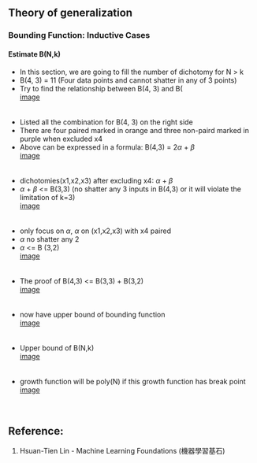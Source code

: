 ## Theory of generalization

### Bounding Function: Inductive Cases
#### Estimate B(N,k)
* In this section, we are going to fill the number of dichotomy for N > k
* B(4, 3) = 11 (Four data points and cannot shatter in any of 3 points)
* Try to find the relationship between B(4, 3) and B(
<br>[image](https://github.com/yhlien1221/Machine_Learning_Foundations_and_Techniques/blob/main/Foundations/pic/23_1.jpg)<br/>
<br><br/>
* Listed all the combination for B(4, 3) on the right side
* There are four paired marked in orange and three non-paird marked in purple when excluded x4
* Above can be expressed in a formula: B(4,3) = 2$\alpha$ + $\beta$
<br>[image](https://github.com/yhlien1221/Machine_Learning_Foundations_and_Techniques/blob/main/Foundations/pic/23_2.jpg)<br/>
<br><br/>
* dichotomies(x1,x2,x3) after excluding x4: $\alpha$ + $\beta$
* $\alpha$ + $\beta$ <= B(3,3)  (no shatter any 3 inputs in B(4,3) or it will violate the limitation of k=3)
<br>[image](https://github.com/yhlien1221/Machine_Learning_Foundations_and_Techniques/blob/main/Foundations/pic/23_3.jpg)<br/>
<br><br/>
* only focus on $\alpha$, $\alpha$ on (x1,x2,x3) with x4 paired
* $\alpha$ no shatter any 2
* $\alpha$ <= B (3,2)
<br>[image](https://github.com/yhlien1221/Machine_Learning_Foundations_and_Techniques/blob/main/Foundations/pic/23_4.jpg)<br/>
<br><br/>
* The proof of B(4,3) <= B(3,3) + B(3,2)
<br>[image](https://github.com/yhlien1221/Machine_Learning_Foundations_and_Techniques/blob/main/Foundations/pic/23_5.jpg)<br/>
<br><br/>
* now have upper bound of bounding function
<br>[image](https://github.com/yhlien1221/Machine_Learning_Foundations_and_Techniques/blob/main/Foundations/pic/23_6.jpg)<br/>
<br><br/>
* Upper bound of B(N,k)
<br>[image](https://github.com/yhlien1221/Machine_Learning_Foundations_and_Techniques/blob/main/Foundations/pic/23_7.jpg)<br/>
<br><br/>
* growth function will be poly(N) if this growth function has break point
<br>[image](https://github.com/yhlien1221/Machine_Learning_Foundations_and_Techniques/blob/main/Foundations/pic/23_8.jpg)<br/>
<br><br/>




## Reference:
1. Hsuan-Tien Lin - Machine Learning Foundations (機器學習基石)

<!-- ref
http://naivered.github.io/2016/08/13/Study_Notes/Machine%20Learning%20Foundations/Machine-Learning-Foundations-L5-Notes-1/
https://cynthiachuang.github.io/Machine-Learning-Foundations-Study-Notes-Mathematical-Foundations-Week2/?view
* break point at k=2 (N=2), the maximum combination at k=2 is 3.
* Any of two point cannot be shattered when N=3
-->

